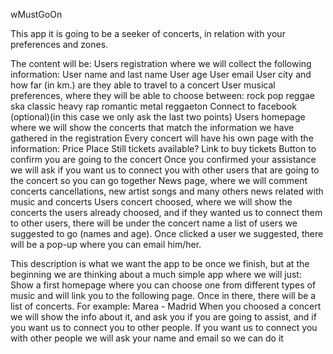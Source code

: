 
wMustGoOn

This app it is going to be a seeker of concerts, in relation with your preferences and zones.

The content will be:
Users registration where we will collect the following information:
User name and last name
User age
User email
User city and how far (in km.) are they able to travel to a concert
User musical preferences, where they will be able to choose between:
rock
pop
reggae
ska
classic
heavy
rap
romantic
metal
reggaeton 
Connect to facebook (optional)(in this case we only ask the last two points)
Users homepage where we will show the concerts that match the information we have gathered in the registration
Every concert will have his own page with the information:
Price
Place
Still tickets available?
Link to buy tickets
Button to confirm you are going to the concert
Once you confirmed your assistance we will ask if you want us to connect you with other users that are going to the concert so you can go together
News page, where we will comment concerts cancellations, new artist songs and many others news related with music and concerts
Users concert choosed, where we will show the concerts the users already choosed,
	and if they wanted us to connect them to other users, there will be under the concert 	name a list of users we suggested to go (names and age). Once clicked a user we 	suggested, there will be a pop-up where you can email him/her.

This description is what we want the app to be once we finish, but at the beginning we are thinking about a much simple app where we will just:
Show a first homepage where you can choose one from different types of music and will link you to the following page.
Once in there, there will be a list of concerts. For example: Marea - Madrid
When you choosed a concert we will show the info about it, and ask you if you are going to assist, and if you want us to connect you to other people.
If you want us to connect you with other people we will ask your name and email so we can do it

